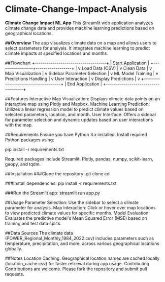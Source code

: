# Climate-Change-Impact-Analysis
**Climate Change Impact ML App**
This Streamlit web application analyzes climate change data and provides machine learning predictions based on geographical locations.

**##Overview**
The app visualizes climate data on a map and allows users to select parameters for analysis. It integrates machine learning to predict climate impacts at specified locations and months.

##Flowchart
+------------------------------------+
|          Start Application         |
+-----------------+------------------+
                  |
                  v
         Load Data (CSV)
                  |
                  v
          Clean Data
                  |
                  v
        Map Visualization
                  |
                  v
       Sidebar Parameter Selection
                  |
                  v
          ML Model Training
                  |
                  v
        Predictions Handling
                  |
                  v
         User Interaction
                  |
                  v
         Display Predictions
                  |
                  v
+------------------------------------+
|            End Application         |
+------------------------------------+

##Features
Interactive Map Visualization: Displays climate data points on an interactive map using Plotly and Mapbox.
Machine Learning Prediction: Utilizes a linear regression model to predict climate values based on selected parameters, location, and month.
User Interface: Offers a sidebar for parameter selection and dynamic updates based on user interactions with the map.

##Requirements
Ensure you have Python 3.x installed. Install required Python packages using:

pip install -r requirements.txt

Required packages include Streamlit, Plotly, pandas, numpy, scikit-learn, geopy, and tqdm.

##Installation
###Clone the repository:
git clone <repository-url>
cd <repository-directory>

###Install dependencies:
pip install -r requirements.txt

###Run the Streamlit app:
streamlit run app.py

##Usage
Parameter Selection: Use the sidebar to select a climate parameter for analysis.
Map Interaction: Click or hover over map locations to view predicted climate values for specific months.
Model Evaluation: Evaluates the predictive model's Mean Squared Error (MSE) based on training and test data splits.

##Data Sources
The climate data (POWER_Regional_Monthly_1984_2022.csv) includes parameters such as temperature, precipitation, and more, across various geographical locations globally.

##Notes
Location Caching: Geographical location names are cached locally (location_cache.csv) for faster retrieval during app usage.
Contributing
Contributions are welcome. Please fork the repository and submit pull requests.

